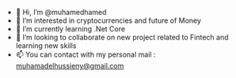 - 👋 Hi, I’m @muhamedhamed
- 👀 I’m interested in cryptocurrencies and future of Money
- 🌱 I’m currently learning .Net Core
- 💞️ I’m looking to collaborate on new project related to Fintech and learning new skills
- 📫 You can contact with my personal mail : muhamadelhussieny@gmail.com

<!---
muhamedhamed/muhamedhamed is a ✨ special ✨ repository because its `README.md` (this file) appears on your GitHub profile.
You can click the Preview link to take a look at your changes.
--->
